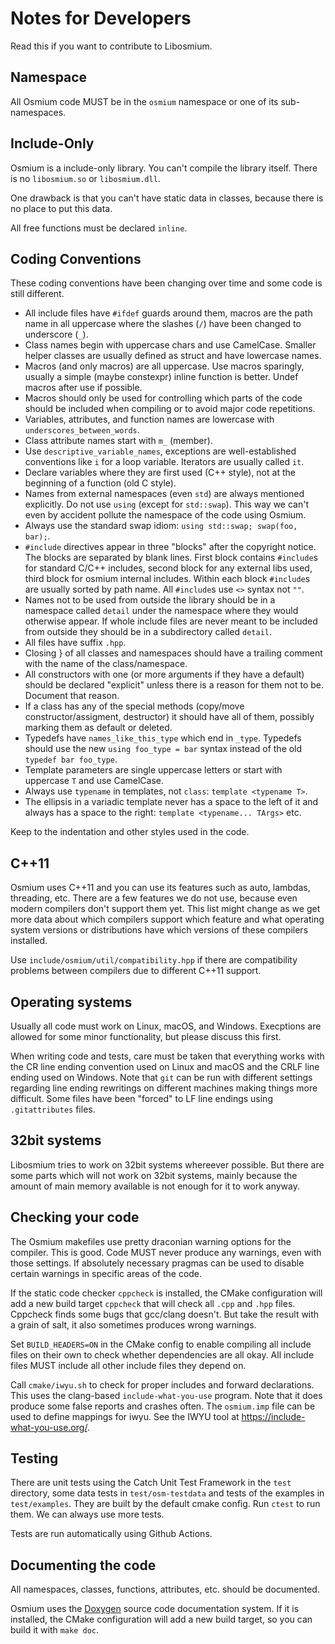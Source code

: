 
# Notes for Developers

Read this if you want to contribute to Libosmium.


## Namespace

All Osmium code MUST be in the `osmium` namespace or one of its sub-namespaces.


## Include-Only

Osmium is a include-only library. You can't compile the library itself. There
is no `libosmium.so` or `libosmium.dll`.

One drawback is that you can't have static data in classes, because there
is no place to put this data.

All free functions must be declared `inline`.


## Coding Conventions

These coding conventions have been changing over time and some code is still
different.

* All include files have `#ifdef` guards around them, macros are the path name
  in all uppercase where the slashes (`/`) have been changed to underscore (`_`).
* Class names begin with uppercase chars and use CamelCase. Smaller helper
  classes are usually defined as struct and have lowercase names.
* Macros (and only macros) are all uppercase. Use macros sparingly, usually
  a simple (maybe constexpr) inline function is better. Undef macros after use
  if possible.
* Macros should only be used for controlling which parts of the code should be
  included when compiling or to avoid major code repetitions.
* Variables, attributes, and function names are lowercase with
  `underscores_between_words`.
* Class attribute names start with `m_` (member).
* Use `descriptive_variable_names`, exceptions are well-established conventions
  like `i` for a loop variable. Iterators are usually called `it`.
* Declare variables where they are first used (C++ style), not at the beginning
  of a function (old C style).
* Names from external namespaces (even `std`) are always mentioned explicitly.
  Do not use `using` (except for `std::swap`). This way we can't even by
  accident pollute the namespace of the code using Osmium.
* Always use the standard swap idiom: `using std::swap; swap(foo, bar);`.
* `#include` directives appear in three "blocks" after the copyright notice.
  The blocks are separated by blank lines. First block contains `#include`s for
  standard C/C++ includes, second block for any external libs used, third
  block for osmium internal includes. Within each block `#include`s are usually
  sorted by path name. All `#include`s use `<>` syntax not `""`.
* Names not to be used from outside the library should be in a namespace
  called `detail` under the namespace where they would otherwise appear. If
  whole include files are never meant to be included from outside they should
  be in a subdirectory called `detail`.
* All files have suffix `.hpp`.
* Closing } of all classes and namespaces should have a trailing comment
  with the name of the class/namespace.
* All constructors with one (or more arguments if they have a default) should
  be declared "explicit" unless there is a reason for them not to be. Document
  that reason.
* If a class has any of the special methods (copy/move constructor/assigment,
  destructor) it should have all of them, possibly marking them as default or
  deleted.
* Typedefs have `names_like_this_type` which end in `_type`. Typedefs should
  use the new `using foo_type = bar` syntax instead of the old
  `typedef bar foo_type`.
* Template parameters are single uppercase letters or start with uppercase `T`
  and use CamelCase.
* Always use `typename` in templates, not `class`: `template <typename T>`.
* The ellipsis in a variadic template never has a space to the left of it and
  always has a space to the right: `template <typename... TArgs>` etc.

Keep to the indentation and other styles used in the code.


## C++11

Osmium uses C++11 and you can use its features such as auto, lambdas,
threading, etc. There are a few features we do not use, because even modern
compilers don't support them yet. This list might change as we get more data
about which compilers support which feature and what operating system versions
or distributions have which versions of these compilers installed.

Use `include/osmium/util/compatibility.hpp` if there are compatibility problems
between compilers due to different C++11 support.


## Operating systems

Usually all code must work on Linux, macOS, and Windows. Execptions are allowed
for some minor functionality, but please discuss this first.

When writing code and tests, care must be taken that everything works with the
CR line ending convention used on Linux and macOS and the CRLF line ending used
on Windows. Note that `git` can be run with different settings regarding line
ending rewritings on different machines making things more difficult. Some
files have been "forced" to LF line endings using `.gitattributes` files.


## 32bit systems

Libosmium tries to work on 32bit systems whereever possible. But there are
some parts which will not work on 32bit systems, mainly because the amount
of main memory available is not enough for it to work anyway.


## Checking your code

The Osmium makefiles use pretty draconian warning options for the compiler.
This is good. Code MUST never produce any warnings, even with those settings.
If absolutely necessary pragmas can be used to disable certain warnings in
specific areas of the code.

If the static code checker `cppcheck` is installed, the CMake configuration
will add a new build target `cppcheck` that will check all `.cpp` and `.hpp`
files. Cppcheck finds some bugs that gcc/clang doesn't. But take the result
with a grain of salt, it also sometimes produces wrong warnings.

Set `BUILD_HEADERS=ON` in the CMake config to enable compiling all include
files on their own to check whether dependencies are all okay. All include
files MUST include all other include files they depend on.

Call `cmake/iwyu.sh` to check for proper includes and forward declarations.
This uses the clang-based `include-what-you-use` program. Note that it does
produce some false reports and crashes often. The `osmium.imp` file can be
used to define mappings for iwyu. See the IWYU tool at
<https://include-what-you-use.org/>.


## Testing

There are unit tests using the Catch Unit Test Framework in the `test`
directory, some data tests in `test/osm-testdata` and tests of the examples in
`test/examples`. They are built by the default cmake config. Run `ctest` to
run them. We can always use more tests.

Tests are run automatically using Github Actions.


## Documenting the code

All namespaces, classes, functions, attributes, etc. should be documented.

Osmium uses the [Doxygen](http://www.doxygen.org) source code documentation
system. If it is installed, the CMake configuration will add a new build
target, so you can build it with `make doc`.

